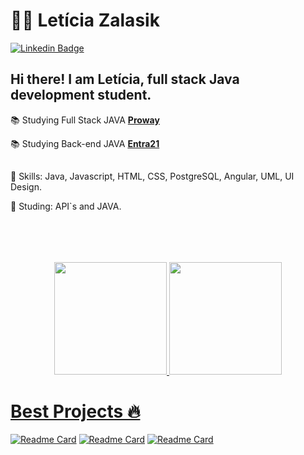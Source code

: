 # :woman_technologist: Letícia Zalasik

[![Linkedin Badge](https://img.shields.io/badge/-LinkedIn-blue?style=for-the-badge&logo=Linkedin&logoColor=white&link=https://www.linkedin.com/in/guilherme-araújo-silva-7906b380/)](https://www.linkedin.com/in/leticiazalasik/)

## Hi there! I am Letícia, full stack Java development student. 

:books: Studying Full Stack JAVA [**Proway**](https://www.linkedin.com/company/prowayinfo/)

:books: Studying Back-end JAVA [**Entra21**](https://www.linkedin.com/company/entra21blusoft/)
##
:gem: Skills: Java, Javascript, HTML, CSS, PostgreSQL, Angular, UML, UI Design.

:dart: Studing: API`s and JAVA.
##
<br>
<br>
<br>
<div align="center">
  <a href="https://github.com/leticiazalasik">
  <img height="180em" src="https://github-readme-stats.vercel.app/api?username=leticiazalasik&show_icons=true&theme=dracula&include_all_commits=true&count_private=true"/>
  <img height="180em" src="https://github-readme-stats.vercel.app/api/top-langs/?username=leticiazalasik&layout=compact&langs_count=7&theme=dracula"/>
</div>

# Best Projects 🔥
[![Readme Card](https://github-readme-stats.vercel.app/api/pin/?username=leticiazalasik&repo=Front-Menu-Pizzaria&theme=dark&hide_border=true)](https://github.com/leticiazalasik/Front-Menu-Pizzaria)
[![Readme Card](https://github-readme-stats.vercel.app/api/pin/?username=leticiazalasik=Front-App-alunas&theme=dark&hide_border=true)](https://github.com/leticiazalasik/Front-App-alunas)
[![Readme Card](https://github-readme-stats.vercel.app/api/pin/?username=leticiazalasik=Front-Dashboard--triangulo-doacao-menu&theme=dark&hide_border=true)](https://github.com/leticiazalasik/Front-Dashboard--triangulo-doacao-menu)

